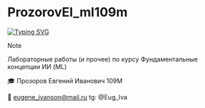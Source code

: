 # ProzorovEI_ml109m

[![Typing SVG](https://readme-typing-svg.herokuapp.com?font=Fira+Code&pause=947&center=true&vCenter=true&multiline=true&random=false&width=435&height=70&lines=%D0%A4%D1%83%D0%BD%D0%B4%D0%B0%D0%BC%D0%B5%D0%BD%D1%82%D0%B0%D0%BB%D1%8C%D0%BD%D1%8B%D0%B5+%D0%BA%D0%BE%D0%BD%D1%86%D0%B5%D0%BF%D1%86%D0%B8%D0%B8+%D0%98%D0%98;%D0%9A%D1%83%D1%80%D1%81%D0%BE%D0%B2%D0%B0%D1%8F+%D1%80%D0%B0%D0%B1%D0%BE%D1%82%D0%B0)](https://git.io/typing-svg)
> [!NOTE]
> Лабораторные работы (и прочее) по курсу Фундаментальные концепции ИИ (ML)

🎓  Прозоров Евгений Иванович 109М

📧 eugene_ivanson@mail.ru
tg: @Eug_Iva

